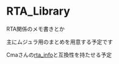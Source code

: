 # RTA_Library
RTA関係のメモ書きとか 

主にムジュラ用のまとめを用意する予定です

Cmaさんの[rta_info](https://github.com/cma2819/rta_info)と互換性を持たせる予定
